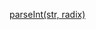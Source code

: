 [parseInt(str, radix)](https://developer.mozilla.org/zh-CN/docs/Web/JavaScript/Reference/Global_Objects/parseInt)

